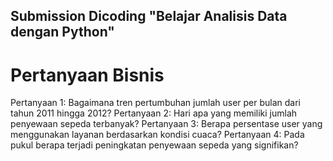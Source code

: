 ## Submission Dicoding "Belajar Analisis Data dengan Python"

# Pertanyaan Bisnis
Pertanyaan 1: Bagaimana tren pertumbuhan jumlah user per bulan dari tahun 2011 hingga 2012?
Pertanyaan 2: Hari apa yang memiliki jumlah penyewaan sepeda terbanyak?
Pertanyaan 3: Berapa persentase user yang menggunakan layanan berdasarkan kondisi cuaca?
Pertanyaan 4: Pada pukul berapa terjadi peningkatan penyewaan sepeda yang signifikan?
